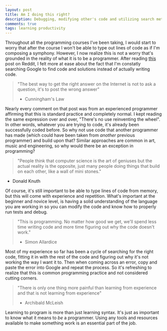 ```yaml
---
layout: post
title: Am I doing this right?
description: Debugging, modifying other's code and utilizing search methods. A further look into what it means to be a programmer. Complete with some insightful quotes from legendary programmers.
comments: true
tags: learning productivity
---
```


Throughout all the programming courses I've been taking, I would start to worry that after the course I won't be able to type out lines of code as if I'm composing a symphony. However, I now realize this is not a worry that's grounded in the reality of what it is to be a programmer. After reading [this](http://www.reddit.com/r/learnprogramming/comments/30miri/all_i_do_at_work_is_google_how_to_do_things_then/) post on Reddit, I felt more at ease about the fact that I'm constatly searching Google to find code and solutions instead of actually writing code.

>"The best way to get the right answer on the Internet is not to ask a question, it's to post the wrong answer" 
> - Cunningham's Law

Nearly every comment on that post was from an experienced programmer affirming that this is standard practice and completely normal. 
I kept reading the same expression over and over, "There's no use reinventing the wheel". In other words, whatever you are trying to code, it's already been successfully coded before. So why not use code that another programmer has made (which could have been taken from *another* previous programmer) and build upon that? Similar approaches are common in art, music and engineering, so why would there be an exception in programming? 

>"People think that computer science is the art of geniuses but the actual reality is the opposite, just many people doing things that build on each other, like a wall of mini stones."
- Donald Knuth

Of course, it's still important to be able to type lines of code from memory, but this will come with experience and repetition. What's important at the beginner and novice level, is having a solid understanding of the language you are working in so you can modify the code and know how to properly run tests and debug.

> "This is programming. No matter how good we get, we'll spend less time writing code and more time figuring out why the code doesn't work."
> - Simon Allardice

Most of my experience so far has been a cycle of searching for the right code, fitting it in with the rest of the code and figuring out why it's not working the way I want it to. Then when coming across an error, copy and paste the error into Google and repeat the process. So it's refreshing to realize that this is common programming practice and not considered cutting corners.

> "There is only one thing more painful than learning from experience and that is not learning from experience" 
> - Archibald McLeish

Learning to program is more than just learning syntax. It's just as important to know what it means to *be* a programmer. Using any tools and resources available to make something work is an essential part of the job. 
